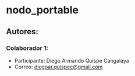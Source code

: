 # nodo_portable

## Autores: 
### Colaborador 1:
 - Participante: Diego Armando Quispe Cangalaya
 - Correo: diegoar.quispec@gmail.com